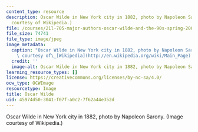 ```yaml
---
content_type: resource
description: Oscar Wilde in New York city in 1882, photo by Napoleon Sarony. (Image
  courtesy of Wikipedia.)
file: /courses/21l-705-major-authors-oscar-wilde-and-the-90s-spring-2003/45974d503041f07fa0c27f62a44e352d_21l-705s03.jpg
file_size: 74741
file_type: image/jpeg
image_metadata:
  caption: "Oscar Wilde in New York city in 1882, photo by Napoleon Sarony. (Image\
    \ courtesy of\_[Wikipedia](http://en.wikipedia.org/wiki/Main_Page).)"
  credit: ''
  image-alt: Oscar Wilde in New York city in 1882, photo by Napoleon Sarony.
learning_resource_types: []
license: https://creativecommons.org/licenses/by-nc-sa/4.0/
ocw_type: OCWImage
resourcetype: Image
title: Oscar Wilde
uid: 45974d50-3041-f07f-a0c2-7f62a44e352d
---
```

Oscar Wilde in New York city in 1882, photo by Napoleon Sarony. (Image courtesy of Wikipedia.)